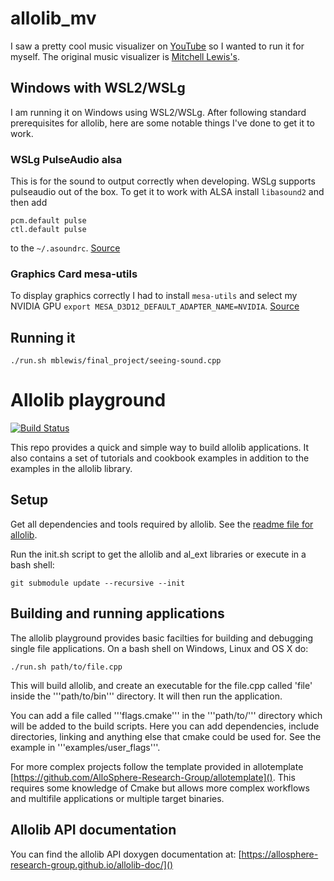 # allolib_mv

I saw a pretty cool music visualizer on [YouTube](https://www.youtube.com/watch?v=SmwKw3aXHzQ) so I wanted to run it for myself. The original music
visualizer is [Mitchell Lewis's](https://github.com/Mitchell57/MAT201B-mblewis).

## Windows with WSL2/WSLg

I am running it on Windows using WSL2/WSLg. After following standard prerequisites for allolib, here are some notable things I've done to get it to work.

### WSLg PulseAudio alsa
This is for the sound to output correctly when developing. WSLg supports pulseaudio out of the box. To get it to work with ALSA install `libasound2` and then add
```
pcm.default pulse
ctl.default pulse
```
to the `~/.asoundrc`. [Source](https://github.com/microsoft/wslg/issues/864)

### Graphics Card mesa-utils
To display graphics correctly I had to install `mesa-utils` and select my NVIDIA GPU `export MESA_D3D12_DEFAULT_ADAPTER_NAME=NVIDIA`. [Source](https://github.com/microsoft/wslg/wiki/GPU-selection-in-WSLg)

## Running it
```
./run.sh mblewis/final_project/seeing-sound.cpp
```

# Allolib playground
[![Build Status](https://travis-ci.org/AlloSphere-Research-Group/allolib_playground.svg?branch=master)](https://travis-ci.org/AlloSphere-Research-Group/allolib_playground)

This repo provides a quick and simple way to build allolib applications. It also contains a set of tutorials and cookbook examples in addition to the examples in the allolib library.

## Setup

Get all dependencies and tools required by allolib. See the [readme file for allolib](https://github.com/AlloSphere-Research-Group/allolib/blob/master/readme.md).

Run the init.sh script to get the allolib and al_ext libraries or execute in
a bash shell:

    git submodule update --recursive --init

## Building and running applications

The allolib playground provides basic facilties for building and debugging 
single file applications. On a bash shell on Windows, Linux and OS X do:

    ./run.sh path/to/file.cpp

This will build allolib, and create an executable for the file.cpp called 'file' inside the '''path/to/bin''' directory. It will then run the application.

You can add a file called '''flags.cmake''' in the '''path/to/''' directory which will be added to the build scripts. Here you can add dependencies, include directories, linking and anything else that cmake could be used for. See the example in '''examples/user_flags'''.

For more complex projects follow the template provided in allotemplate
[https://github.com/AlloSphere-Research-Group/allotemplate](). This requires 
some knowledge of Cmake but allows more complex workflows and multifile
applications or multiple target binaries.

## Allolib API documentation

You can find the allolib API doxygen documentation at:
[https://allosphere-research-group.github.io/allolib-doc/]()
